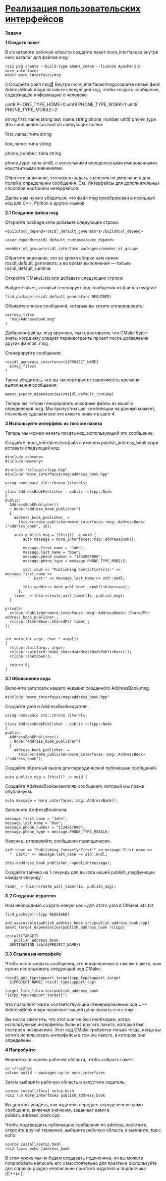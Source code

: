 # [Реализация пользовательских интерфейсов](https://docs.ros.org/en/rolling/Tutorials/Beginner-Client-Libraries/Single-Package-Define-And-Use-Interface.html)

**Задачи**

**1 Создать пакет**

В srcкаталоге рабочей области создайте пакет more_interfacesи внутри него каталог для файлов msg:

~~~
ros2 pkg create --build-type ament_cmake --license Apache-2.0 more_interfaces
mkdir more_interfaces/msg
~~~

2 Создайте файл msg
Внутри more_interfaces/msgсоздайте новый файл AddressBook.msgи вставьте следующий код, чтобы создать сообщение, содержащее информацию о человеке:

uint8 PHONE_TYPE_HOME=0
uint8 PHONE_TYPE_WORK=1
uint8 PHONE_TYPE_MOBILE=2

string first_name
string last_name
string phone_number
uint8 phone_type
Это сообщение состоит из следующих полей:

first_name: типа string

last_name: типа string

phone_number: типа string

phone_type: типа uint8, с несколькими определенными именованными константными значениями

Обратите внимание, что можно задать значения по умолчанию для полей в определении сообщения. См. Интерфейсы для дополнительных способов настройки интерфейсов.

Далее нам нужно убедиться, что файл msg преобразован в исходный код для C++, Python и других языков.

**2.1 Создание файла msg**

Откройте package.xmlи добавьте следующие строки:

~~~
<buildtool_depend>rosidl_default_generators</buildtool_depend>

<exec_depend>rosidl_default_runtime</exec_depend>

<member_of_group>rosidl_interface_packages</member_of_group>
~~~

Обратите внимание, что во время сборки нам нужен rosidl_default_generators, а во время выполнения — только rosidl_default_runtime.

Откройте CMakeLists.txtи добавьте следующие строки:

Найдите пакет, который генерирует код сообщения из файлов msg/srv:

~~~
find_package(rosidl_default_generators REQUIRED)
~~~

Объявите список сообщений, которые вы хотите сгенерировать:

~~~
set(msg_files
  "msg/AddressBook.msg"
)
~~~

Добавляя файлы .msg вручную, мы гарантируем, что CMake будет знать, когда ему следует перенастроить проект после добавления других файлов .msg.

Сгенерируйте сообщения:

~~~
rosidl_generate_interfaces(${PROJECT_NAME}
  ${msg_files}
)
~~~

Также убедитесь, что вы экспортируете зависимость времени выполнения сообщения:

~~~
ament_export_dependencies(rosidl_default_runtime)
~~~
Теперь вы готовы генерировать исходные файлы из вашего определения msg. Мы пропустим шаг компиляции на данный момент, поскольку сделаем все это вместе ниже на шаге 4.

**3 Используйте интерфейс из того же пакета**

Теперь мы можем начать писать код, использующий это сообщение.

Создайте more_interfaces/srcфайл с именем publish_address_book.cppи вставьте следующий код:

~~~
#include <chrono>
#include <memory>

#include "rclcpp/rclcpp.hpp"
#include "more_interfaces/msg/address_book.hpp"

using namespace std::chrono_literals;

class AddressBookPublisher : public rclcpp::Node
{
public:
  AddressBookPublisher()
  : Node("address_book_publisher")
  {
    address_book_publisher_ =
      this->create_publisher<more_interfaces::msg::AddressBook>("address_book", 10);

    auto publish_msg = [this]() -> void {
        auto message = more_interfaces::msg::AddressBook();

        message.first_name = "John";
        message.last_name = "Doe";
        message.phone_number = "1234567890";
        message.phone_type = message.PHONE_TYPE_MOBILE;

        std::cout << "Publishing Contact\nFirst:" << message.first_name <<
          "  Last:" << message.last_name << std::endl;

        this->address_book_publisher_->publish(message);
      };
    timer_ = this->create_wall_timer(1s, publish_msg);
  }

private:
  rclcpp::Publisher<more_interfaces::msg::AddressBook>::SharedPtr address_book_publisher_;
  rclcpp::TimerBase::SharedPtr timer_;
};


int main(int argc, char * argv[])
{
  rclcpp::init(argc, argv);
  rclcpp::spin(std::make_shared<AddressBookPublisher>());
  rclcpp::shutdown();

  return 0;
}
~~~

**3.1 Объяснение кода**

Включите заголовок нашего недавно созданного AddressBook.msg.

~~~
#include "more_interfaces/msg/address_book.hpp"
~~~

Создайте узел и AddressBookиздателя.

~~~
using namespace std::chrono_literals;

class AddressBookPublisher : public rclcpp::Node
{
public:
  AddressBookPublisher()
  : Node("address_book_publisher")
  {
    address_book_publisher_ =
      this->create_publisher<more_interfaces::msg::AddressBook>("address_book");
~~~

Создайте обратный вызов для периодической публикации сообщений.

~~~
auto publish_msg = [this]() -> void {
~~~

Создайте AddressBookэкземпляр сообщения, который мы позже опубликуем.

~~~
auto message = more_interfaces::msg::AddressBook();
~~~

Заполните AddressBookполя.

~~~
message.first_name = "John";
message.last_name = "Doe";
message.phone_number = "1234567890";
message.phone_type = message.PHONE_TYPE_MOBILE;
~~~

Наконец, отправляйте сообщение периодически.

~~~
std::cout << "Publishing Contact\nFirst:" << message.first_name <<
  "  Last:" << message.last_name << std::endl;

this->address_book_publisher_->publish(message);
~~~

Создайте таймер на 1 секунду для вызова нашей publish_msgфункции каждую секунду.

~~~
timer_ = this->create_wall_timer(1s, publish_msg);
~~~

**3.2 Создание издателя**

Нам необходимо создать новую цель для этого узла в CMakeLists.txt:

~~~
find_package(rclcpp REQUIRED)

add_executable(publish_address_book src/publish_address_book.cpp)
ament_target_dependencies(publish_address_book rclcpp)

install(TARGETS
    publish_address_book
  DESTINATION lib/${PROJECT_NAME})
~~~

**3.3 Ссылка на интерфейс**

Чтобы использовать сообщения, сгенерированные в том же пакете, нам нужно использовать следующий код CMake:

~~~
rosidl_get_typesupport_target(cpp_typesupport_target
  ${PROJECT_NAME} rosidl_typesupport_cpp)

target_link_libraries(publish_address_book "${cpp_typesupport_target}")
~~~

Это позволяет найти соответствующий сгенерированный код C++ AddressBook.msgи позволяет вашей цели связать его с ним.

Вы могли заметить, что этот шаг не был необходим, когда используемые интерфейсы были из другого пакета, который был построен независимо. Этот код CMake требуется только тогда, когда вы хотите использовать интерфейсы в том же пакете, в котором они определены.

**4 Попробуйте**

Вернитесь в корень рабочей области, чтобы собрать пакет:

~~~
cd ~/ros2_ws
colcon build --packages-up-to more_interfaces
~~~

Затем выберите рабочую область и запустите издатель:

~~~
source install/local_setup.bash
ros2 run more_interfaces publish_address_book
~~~

Вы должны увидеть, как издатель передает определенное вами сообщение, включая значения, заданные вами в publish_address_book.cpp.

Чтобы подтвердить публикацию сообщения по address_bookтеме, откройте другой терминал, выберите рабочую область и вызовите :topic echo

~~~
source install/setup.bash
ros2 topic echo /address_book
~~~

В этом уроке мы не будем создавать подписчика, но вы можете попробовать написать его самостоятельно для практики (используйте для справки раздел «Написание простого издателя и подписчика (C++)» ).


